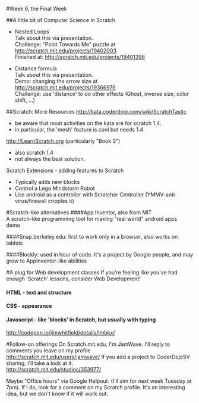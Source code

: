#Week 6, the Final Week

##A little bit of Computer Science in Scratch
- Nested Loops<br>
Talk about this via presentation.<br>
Challenge: "Point Towards Me" puzzle at http://scratch.mit.edu/projects/19402003<br>
Finished at: http://scratch.mit.edu/projects/19401398

- Distance formula<br>
Talk about this via presentation.<br>
Demo: changing the arrow size at http://scratch.mit.edu/projects/19366976<br>
Challenge: use 'distance' to do other effects (Ghost, inverse size, color shift, ...)<br>

##Scratch: More Resources
http://kata.coderdojo.com/wiki/ScratchTastic<br>
- be aware that most activities on the kata are for scratch 1.4.  
- in particular, the 'mesh' feature is cool but needs 1.4

http://LearnScratch.org  (particularly "Book 3")<br>
- also scratch 1.4
- not always the best solution.

Scratch Extensions - adding features to Scratch
- Typically adds new blocks
- Control a Lego Mindstorm Robot
- Use android as a controller with Scratcher Centroller (YMMV-anti-virus/firewall cripples it)

#Scratch-like alternatives
####App Inventor, also from MIT<br>
A scratch-like programming tool for making "real world" android apps<br>
demo<br>

####Snap.berkeley.edu: first to work only in a browser, also works on tablets<br>

####Blockly: used in hour of code.  It's a project by Google people, and may grow to AppInventor-like abilities



#A plug for Web development classes
If you're feeling like you've had enough 'Scratch' lessons, consider Web Development!
#### HTML - text and structure
#### CSS - appearance
#### Javascript - like 'blocks' in Scratch, but usually with typing
http://codepen.io/jimwhitfield/details/Imbkx/

#Follow-on offerings
On Scratch.mit.edu, I'm JamWave.  I'll reply to comments you leave on my profile<br>
http://scratch.mit.edu/users/jamwave/
If you add a project to CoderDojoSV sharing, I'll take a look at it.<br>
http://scratch.mit.edu/studios/353977/<br>

Maybe "Office hours" via Google Helpout. (I'll aim for next week Tuesday at 7pm). If I do, look for a comment on my Scratch profile.  It's an interesting idea, but we don't know if it will work out.<br>


